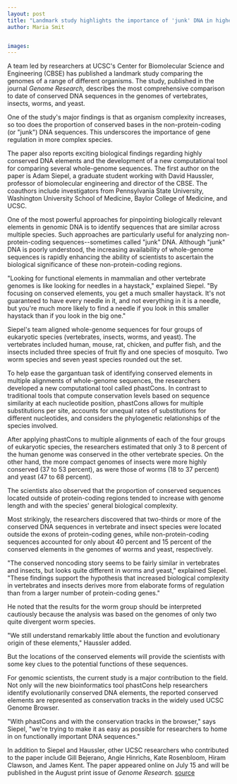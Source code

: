 ```yaml
---
layout: post
title: "Landmark study highlights the importance of 'junk' DNA in higher organism"
author: Maria Smit


images:
---
```


A team led by researchers at UCSC's Center for Biomolecular Science and Engineering (CBSE) has published a landmark study comparing the genomes of a range of different organisms. The study, published in the journal _Genome Research,_ describes the most comprehensive comparison to date of conserved DNA sequences in the genomes of vertebrates, insects, worms, and yeast.

One of the study's major findings is that as organism complexity increases, so too does the proportion of conserved bases in the non-protein-coding (or "junk") DNA sequences. This underscores the importance of gene regulation in more complex species.

The paper also reports exciting biological findings regarding highly conserved DNA elements and the development of a new computational tool for comparing several whole-genome sequences. The first author on the paper is Adam Siepel, a graduate student working with David Haussler, professor of biomolecular engineering and director of the CBSE. The coauthors include investigators from Pennsylvania State University, Washington University School of Medicine, Baylor College of Medicine, and UCSC.

One of the most powerful approaches for pinpointing biologically relevant elements in genomic DNA is to identify sequences that are similar across multiple species. Such approaches are particularly useful for analyzing non-protein-coding sequences--sometimes called "junk" DNA. Although "junk" DNA is poorly understood, the increasing availability of whole-genome sequences is rapidly enhancing the ability of scientists to ascertain the biological significance of these non-protein-coding regions.

"Looking for functional elements in mammalian and other vertebrate genomes is like looking for needles in a haystack," explained Siepel. "By focusing on conserved elements, you get a much smaller haystack. It's not guaranteed to have every needle in it, and not everything in it is a needle, but you're much more likely to find a needle if you look in this smaller haystack than if you look in the big one."

Siepel's team aligned whole-genome sequences for four groups of eukaryotic species (vertebrates, insects, worms, and yeast). The vertebrates included human, mouse, rat, chicken, and puffer fish, and the insects included three species of fruit fly and one species of mosquito. Two worm species and seven yeast species rounded out the set.

To help ease the gargantuan task of identifying conserved elements in multiple alignments of whole-genome sequences, the researchers developed a new computational tool called phastCons. In contrast to traditional tools that compute conservation levels based on sequence similarity at each nucleotide position, phastCons allows for multiple substitutions per site, accounts for unequal rates of substitutions for different nucleotides, and considers the phylogenetic relationships of the species involved.

After applying phastCons to multiple alignments of each of the four groups of eukaryotic species, the researchers estimated that only 3 to 8 percent of the human genome was conserved in the other vertebrate species. On the other hand, the more compact genomes of insects were more highly conserved (37 to 53 percent), as were those of worms (18 to 37 percent) and yeast (47 to 68 percent).

The scientists also observed that the proportion of conserved sequences located outside of protein-coding regions tended to increase with genome length and with the species' general biological complexity.

Most strikingly, the researchers discovered that two-thirds or more of the conserved DNA sequences in vertebrate and insect species were located outside the exons of protein-coding genes, while non-protein-coding sequences accounted for only about 40 percent and 15 percent of the conserved elements in the genomes of worms and yeast, respectively.

"The conserved noncoding story seems to be fairly similar in vertebrates and insects, but looks quite different in worms and yeast," explained Siepel. "These findings support the hypothesis that increased biological complexity in vertebrates and insects derives more from elaborate forms of regulation than from a larger number of protein-coding genes."

He noted that the results for the worm group should be interpreted cautiously because the analysis was based on the genomes of only two quite divergent worm species.

"We still understand remarkably little about the function and evolutionary origin of these elements," Haussler added.

But the locations of the conserved elements will provide the scientists with some key clues to the potential functions of these sequences.

For genomic scientists, the current study is a major contribution to the field. Not only will the new bioinformatics tool phastCons help researchers identify evolutionarily conserved DNA elements, the reported conserved elements are represented as conservation tracks in the widely used UCSC Genome Browser.

"With phastCons and with the conservation tracks in the browser," says Siepel, "we're trying to make it as easy as possible for researchers to home in on functionally important DNA sequences."

In addition to Siepel and Haussler, other UCSC researchers who contributed to the paper include Gill Bejerano, Angie Hinrichs, Kate Rosenbloom, Hiram Clawson, and James Kent. The paper appeared online on July 15 and will be published in the August print issue of _Genome Research._
[source](http://www1.ucsc.edu/currents/05-06/07-25/genome.asp "Permalink to genome")
